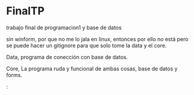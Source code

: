 # FinalTP
trabajo final de programacion1 y base de datos

sin winform, por que no me lo jala en linux, entonces por ello no está pero se puede hacer un gitignore para que solo tome la data y el core.

Data, programa de conección con base de datos.

Core, La programa ruda y funcional de ambas cosas, base de datos y forms.

:
